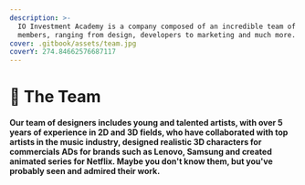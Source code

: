```yaml
---
description: >-
  IO Investment Academy is a company composed of an incredible team of 21
  members, ranging from design, developers to marketing and much more.
cover: .gitbook/assets/team.jpg
coverY: 274.84662576687117
---
```


# 👔 The Team

#### Our team of designers includes young and talented artists, with over 5 years of experience in 2D and 3D fields, who have collaborated with top artists in the music industry, designed realistic 3D characters for commercials ADs for brands such as Lenovo, Samsung and created animated series for Netflix. Maybe you don't know them, but you've probably seen and admired their work.

